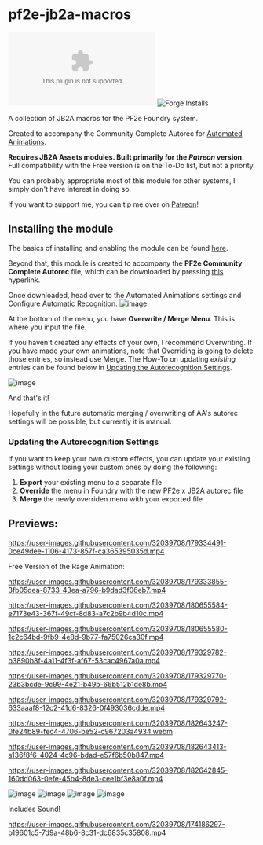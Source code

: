 # pf2e-jb2a-macros
![Latest Release Download Count](https://img.shields.io/github/downloads/MrVauxs/pf2e-jb2a-macros/latest/module.zip) ![Forge Installs](https://img.shields.io/badge/dynamic/json?label=Forge%20Installs&query=package.installs&suffix=%25&url=https%3A%2F%2Fforge-vtt.com%2Fapi%2Fbazaar%2Fpackage%pf2e-jb2a-macros&colorB=4aa94a)

A collection of JB2A macros for the PF2e Foundry system.

Created to accompany the Community Complete Autorec for [Automated Animations](https://github.com/otigon/automated-jb2a-animations).

**Requires JB2A Assets modules. Built primarily for the _Patreon_ version.** Full compatibility with the Free version is on the To-Do list, but not a priority.

You can probably appropriate most of this module for other systems, I simply don't have interest in doing so.

If you want to support me, you can tip me over on [Patreon](https://www.patreon.com/mrvauxs)!

## Installing the module

The basics of installing and enabling the module can be found [here](https://foundryvtt.com/article/modules/). 

Beyond that, this module is created to accompany the **PF2e Community Complete Autorec** file, which can be downloaded by pressing [this](https://github.com/MrVauxs/pf2e-jb2a-macros/releases/latest/download/autorec.json) hyperlink.

Once downloaded, head over to the Automated Animations settings and Configure Automatic Recognition.
![image](https://user-images.githubusercontent.com/32039708/174436836-fab72b76-525e-40b9-8be2-d23c3b6d8ab8.png)

At the bottom of the menu, you have **Overwrite / Merge Menu**. This is where you input the file.

If you haven't created any effects of your own, I recommend Overwriting. If you have made your own animations, note that Overriding is going to delete those entries, so instead use Merge. The How-To on updating _existing_ entries can be found below in [Updating the Autorecognition Settings](https://github.com/MrVauxs/pf2e-jb2a-macros/blob/main/README.md#updating-the-autorecognition-settings).

![image](https://user-images.githubusercontent.com/32039708/174436900-f1e9b74a-7261-404a-b738-ce0a34622592.png)

And that's it!

Hopefully in the future automatic merging / overwriting of AA's autorec settings will be possible, but currently it is manual.

### Updating the Autorecognition Settings
If you want to keep your own custom effects, you can update your existing settings without losing your custom ones by doing the following:
1. **Export** your existing menu to a separate file
2. **Override** the menu in Foundry with the new PF2e x JB2A autorec file
3. **Merge** the newly overriden menu with your exported file

## Previews:

https://user-images.githubusercontent.com/32039708/179334491-0ce49dee-1106-4173-857f-ca365395035d.mp4

Free Version of the Rage Animation:

https://user-images.githubusercontent.com/32039708/179333855-3fb05dea-8733-43ea-a796-b9dad3f06eb7.mp4

https://user-images.githubusercontent.com/32039708/180655584-e7173e43-367f-49cf-8d83-a7c2b9b4d10c.mp4

https://user-images.githubusercontent.com/32039708/180655580-1c2c64bd-9fb9-4e8d-9b77-fa75026ca30f.mp4

https://user-images.githubusercontent.com/32039708/179329782-b3890b8f-4a11-4f3f-af67-53cac4967a0a.mp4

https://user-images.githubusercontent.com/32039708/179329770-23b3bcde-9c99-4e21-b49b-66b512b1de8b.mp4

https://user-images.githubusercontent.com/32039708/179329792-633aaaf8-12c2-41d6-8326-0f493036cdde.mp4

https://user-images.githubusercontent.com/32039708/182643247-0fe24b89-fec4-4706-be52-c967203a4934.webm

https://user-images.githubusercontent.com/32039708/182643413-a136f8f6-4024-4c96-bdad-e57f6b50b847.mp4

https://user-images.githubusercontent.com/32039708/182642845-160dd063-0efe-45b4-8de3-cee1bf3e8a0f.mp4

![image](https://user-images.githubusercontent.com/32039708/182643583-8cfb235e-75c9-41b2-805f-6c2678fe446a.gif)
![image](https://user-images.githubusercontent.com/32039708/182642887-4573cc07-389e-47d1-a6e7-1027b134bb90.png)
![image](https://user-images.githubusercontent.com/32039708/182642897-6f2684de-b6a7-4e9f-ad7d-53f792e1832e.png)
![image](https://user-images.githubusercontent.com/32039708/182642905-6815d6a3-3b24-4a96-8531-0e85fd9da69c.png)


Includes Sound!

https://user-images.githubusercontent.com/32039708/174186297-b19601c5-7d9a-48b6-8c31-dc6835c35808.mp4
